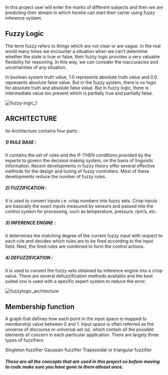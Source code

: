 In this project user will enter the marks of different subjects and then we are predicting their stream in which he/she can start their carrer using fuzzy inference system.

## Fuzzy Logic

The term fuzzy refers to things which are not clear or are vague. In the real world many times we encounter a situation when we can’t determine whether the state is true or false, their fuzzy logic provides a very valuable flexibility for reasoning. In this way, we can consider the inaccuracies and uncertainties of any situation.

In boolean system truth value, 1.0 represents absolute truth value and 0.0 represents absolute false value. But in the fuzzy system, there is no logic for absolute truth and absolute false value. But in fuzzy logic, there is intermediate value too present which is partially true and partially false.


![fuzzy-logic_1](https://user-images.githubusercontent.com/42700950/68443217-4be4ed00-01f9-11ea-8d4f-dcdd6f629041.png)

## ARCHITECTURE

Its Architecture contains four parts :

##### 1) RULE BASE : 
It contains the set of rules and the IF-THEN conditions provided by the experts to govern the decision making system, on the basis of linguistic information. Recent developments in fuzzy theory offer several effective methods for the design and tuning of fuzzy controllers. Most of these developments reduce the number of fuzzy rules.

##### 2) FUZZIFICATION :
It is used to convert inputs i.e. crisp numbers into fuzzy sets. Crisp inputs are basically the exact inputs measured by sensors and passed into the control system for processing, such as temperature, pressure, rpm’s, etc.

##### 3) INFERENCE ENGINE :
It determines the matching degree of the current fuzzy input with respect to each rule and decides which rules are to be fired according to the input field. Next, the fired rules are combined to form the control actions.

##### 4) DEFUZZIFICATION :
It is used to convert the fuzzy sets obtained by inference engine into a crisp value. There are several defuzzification methods available and the best suited one is used with a specific expert system to reduce the error.

![fuzzylogic_architecture](https://user-images.githubusercontent.com/42700950/68443662-a3378d00-01fa-11ea-9390-a4a8aeddcf90.png)

## Membership function

A graph that defines how each point in the input space is mapped to membership value between 0 and 1. Input space is often referred as the universe of discourse or universal set (u), which contain all the possible elements of concern in each particular application.
There are largely three types of fuzzifiers:

Singleton fuzzifier
Gaussian fuzzifier
Trapezoidal or triangular fuzzifier

##### These are all the concepts that are used in this project so before moving to code make sure you have gone to them atleast once.
